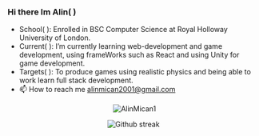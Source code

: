 ### Hi there Im Alin( )

- School( ): Enrolled in BSC Computer Science at Royal Holloway University of London.
- Current( ): I’m currently learning web-development and game development, using frameWorks such as React and using Unity for game 
development.
- Targets( ): To produce games using realistic physics and being able to work learn full stack development.
- 📫 How to reach me alinmican2001@gmail.com
<!---
AlinMican1/AlinMican1 is a ✨ special ✨ repository because its `README.md` (this file) appears on your GitHub profile.
You can click the Preview link to take a look at your changes.
--->
<div align="center">
<p>&nbsp;<img align="center" src="https://github-readme-stats.vercel.app/api?username=AlinMican1&show_icons=true&locale=en&theme=radical&hide_border=false" alt="AlinMican1" /></p>
</div>

<div align="center">
<p>
<img src="https://github-readme-stats.vercel.app/api/top-langs/?username=AlinMican1&theme=radical&hide_border=false" alt="Github streak" />
</p>
</div>

